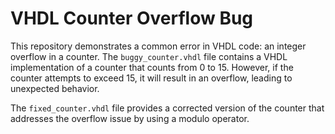 # VHDL Counter Overflow Bug

This repository demonstrates a common error in VHDL code: an integer overflow in a counter. The `buggy_counter.vhdl` file contains a VHDL implementation of a counter that counts from 0 to 15. However, if the counter attempts to exceed 15, it will result in an overflow, leading to unexpected behavior.

The `fixed_counter.vhdl` file provides a corrected version of the counter that addresses the overflow issue by using a modulo operator.